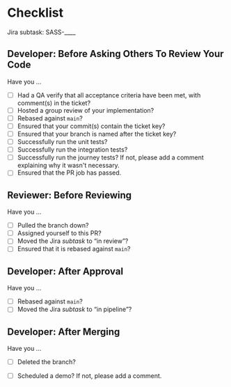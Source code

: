 # Checklist

Jira subtask: SASS-____

## Developer: Before Asking Others To Review Your Code

Have you ...

- [ ]  Had a QA verify that all acceptance criteria have been met, with comment(s) in the ticket? 
- [ ]  Hosted a group review of your implementation?
- [ ]  Rebased against `main`? 
- [ ]  Ensured that your commit(s) contain the ticket key?
- [ ]  Ensured that your branch is named after the ticket key?
- [ ]  Successfully run the unit tests?
- [ ]  Successfully run the integration tests?
- [ ]  Successfully run the journey tests? If not, please add a comment explaining why it wasn't necessary.
- [ ]  Ensured that the PR job has passed.

## Reviewer: Before Reviewing

Have you ...

- [ ]  Pulled the branch down?
- [ ]  Assigned yourself to this PR?
- [ ]  Moved the Jira *subtask* to “in review”?
- [ ]  Ensured that it is rebased against `main`?

## Developer: After Approval

Have you ...

- [ ]  Rebased against `main`?
- [ ]  Moved the Jira *subtask* to “in pipeline”?

## Developer: After Merging

Have you ...

- [ ]  Deleted the branch?
- [ ]  Scheduled a demo? If not, please add a comment.

 



